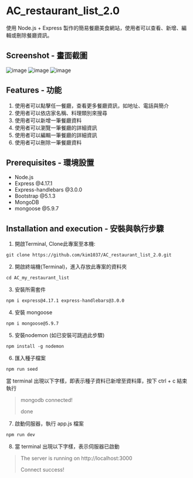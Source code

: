 # AC_restaurant_list_2.0
使用 Node.js + Express 製作的簡易餐廳美食網站，使用者可以查看、新增、編輯或刪除餐廳資訊。

## Screenshot - 畫面截圖
![image](https://user-images.githubusercontent.com/107454420/226575748-d2ba7373-1e3b-46a2-965d-c686d4dddfd6.png)
![image](https://user-images.githubusercontent.com/107454420/226575994-58b5d896-d12c-447e-9efe-b4847b6fd85a.png)
![image](https://user-images.githubusercontent.com/107454420/226576034-9ce23cf9-cb5b-480a-9d3a-edc8b986fe48.png)

## Features - 功能
1. 使用者可以點擊任一餐廳，查看更多餐廳資訊，如地址、電話與簡介
2. 使用者可以依店家名稱、料理類別來搜尋
3. 使用者可以新增一筆餐廳資料
4. 使用者可以瀏覽一筆餐廳的詳細資訊
5. 使用者可以編輯一筆餐廳的詳細資訊
6. 使用者可以刪除一筆餐廳資料

## Prerequisites - 環境設置
* Node.js
* Express @4.17.1
* Express-handlebars @3.0.0
* Bootstrap @5.1.3
* MongoDB
* mongoose @5.9.7

## Installation and execution - 安裝與執行步驟
1. 開啟Terminal, Clone此專案至本機:
```
git clone https://github.com/kim1037/AC_restaurant_list_2.0.git
```

2. 開啟終端機(Terminal)，進入存放此專案的資料夾
```
cd AC_my_restaurant_list
```

3. 安裝所需套件
```
npm i express@4.17.1 express-handlebars@3.0.0
```

4. 安裝 mongoose
```
npm i mongoose@5.9.7
```

5. 安裝nodemon (如已安裝可跳過此步驟)
```
npm install -g nodemon
```

6. 匯入種子檔案
```
npm run seed
```
當 terminal 出現以下字樣，即表示種子資料已新增至資料庫，按下 ctrl + c 結束執行

> mongodb connected!
>
> done


7. 啟動伺服器，執行 app.js 檔案
```
npm run dev 
```

8. 當 terminal 出現以下字樣，表示伺服器已啟動

> The server is running on http://localhost:3000
>
> Connect success!

